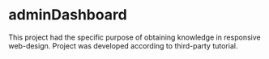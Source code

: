 # adminDashboard
This project had the specific purpose of obtaining knowledge in responsive web-design. Project was developed according to third-party tutorial.

